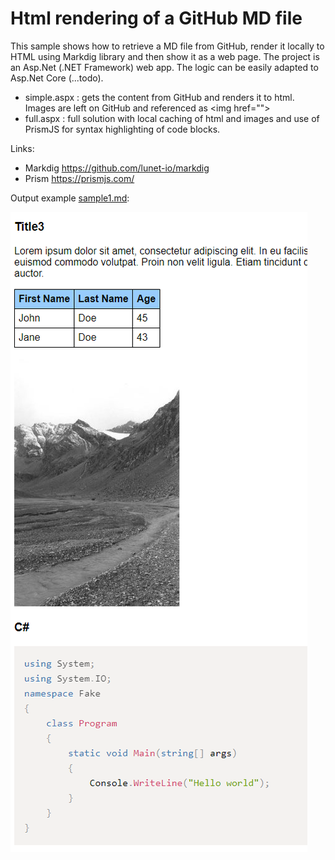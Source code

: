 # Html rendering of a GitHub MD file
This sample shows how to retrieve a MD file from GitHub, render it locally to HTML using Markdig library and then show it as a web page. The project is an Asp.Net (.NET Framework) web app. The logic can be easily adapted to Asp.Net Core (...todo).

 - simple.aspx : gets the content from GitHub and renders it to html. Images are left on GitHub and referenced as &lt;img href=""&gt;
 - full.aspx : full solution with local caching of html and images and use of PrismJS for syntax highlighting of code blocks.


Links:
 - Markdig  https://github.com/lunet-io/markdig
 - Prism  https://prismjs.com/

Output example [sample1.md](mdsample/sample1.md):

![Output1](imgs/output1.png)

